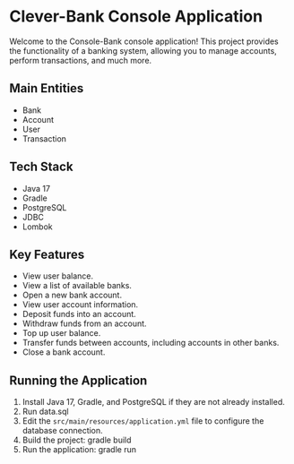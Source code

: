 # Clever-Bank Console Application

Welcome to the Console-Bank console application! This project provides the functionality of a banking system, allowing
you to manage accounts, perform transactions, and much more.

## Main Entities

- Bank
- Account
- User
- Transaction

## Tech Stack

- Java 17
- Gradle
- PostgreSQL
- JDBC
- Lombok

## Key Features

- View user balance.
- View a list of available banks.
- Open a new bank account.
- View user account information.
- Deposit funds into an account.
- Withdraw funds from an account.
- Top up user balance.
- Transfer funds between accounts, including accounts in other banks.
- Close a bank account.

## Running the Application

1. Install Java 17, Gradle, and PostgreSQL if they are not already installed.
2. Run data.sql
5. Edit the `src/main/resources/application.yml` file to configure the database connection.
6. Build the project: gradle build
7. Run the application: gradle run
